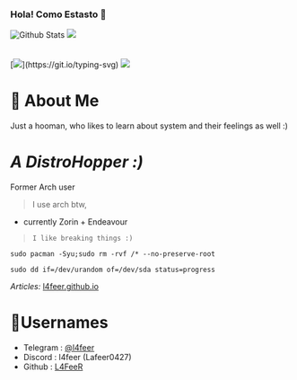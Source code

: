 
### Hola! Como Estasto 👋
![Github Stats](https://github-readme-stats.vercel.app/api?username=L4FeeR&show_icons=true&theme=radical)
![](https://github-readme-streak-stats.herokuapp.com/?user=l4feer&theme=dark&hide_border=false) <br><br><br>
[![](https://readme-typing-svg.demolab.com/?lines=Welcome+To+My+Git+Profile*;I'm+Muhamed+Lafeer,;Being+stupid+is+fuckin'+awesome!)](https://git.io/typing-svg)
![](https://github-stats-alpha.vercel.app/api?username=l4feer&cc=22272e&tc=37BCF6&ic=fff&bc=0000)
<br>
# 📖 About Me
Just a hooman, who likes to learn about system and their feelings as well :)

# ***A DistroHopper :)***

Former Arch user

> I use arch btw, 

- currently Zorin + Endeavour

> ```I like breaking things :)```

`sudo pacman -Syu;sudo rm -rvf /* --no-preserve-root`



`sudo dd if=/dev/urandom of=/dev/sda status=progress`


*Articles:*
  [l4feer.github.io](https://l4feer.github.io)


# 📛Usernames
- Telegram : [@l4feer](https://t.me/L4feer)
- Discord : l4feer (Lafeer0427)
- Github : [L4FeeR](https://github.com/L4FeeR)

<!--
**L4FeeR/L4FeeR** is a ✨ _special_ 
✨ repository because its `README.md` (this file) appears on your GitHub profile.

Here are some ideas to get you started:

- 🔭 I’m currently working on ...
- 🌱 I’m currently learning ...
- 👯 I’m looking to collaborate on ...
- 🤔 I’m looking for help with ...
- 💬 Ask me about ...
- 📫 How to reach me: ...
- 😄 Pronouns: ...
- ⚡ Fun fact: ...
-->
